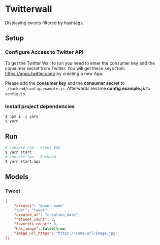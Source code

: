 # Twitterwall

Displaying tweets filtered by hashtags.

## Setup

### Configure Access to Twitter API

To get the Twitter Wall to run you need to enter the consumer key and the consumer secret from Twitter.
You will get these keys from https://apps.twitter.com/ by creating a new App.

Please add the **consumer key** and the **consumer secret** to `./backend/config.example.js`.
Afterwards rename **config.example.js** to `config.js`.

### Install project dependencies

```bash
$ npm i -g yarn
$ yarn
```

## Run

```bash
# console one - Front End
$ yarn start
# console two - Backend
$ yarn start:api
```

## Models

### Tweet

```json
{
    "creator": "@user_name"
    "text": "tweet",
    "created_at": "creation_date",
    "retweet_count": 2,
    "favorite_count": 0,
    "has_image": false|true,
    "image_url_https": "https://some-url/image.jpg"
};
```
